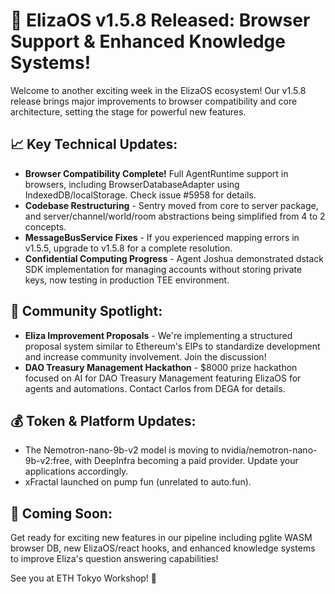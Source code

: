 # 🚀 ElizaOS v1.5.8 Released: Browser Support & Enhanced Knowledge Systems! 

Welcome to another exciting week in the ElizaOS ecosystem! Our v1.5.8 release brings major improvements to browser compatibility and core architecture, setting the stage for powerful new features.

## 📈 Key Technical Updates:
* **Browser Compatibility Complete!** Full AgentRuntime support in browsers, including BrowserDatabaseAdapter using IndexedDB/localStorage. Check issue #5958 for details.
* **Codebase Restructuring** - Sentry moved from core to server package, and server/channel/world/room abstractions being simplified from 4 to 2 concepts.
* **MessageBusService Fixes** - If you experienced mapping errors in v1.5.5, upgrade to v1.5.8 for a complete resolution.
* **Confidential Computing Progress** - Agent Joshua demonstrated dstack SDK implementation for managing accounts without storing private keys, now testing in production TEE environment.

## 👥 Community Spotlight:
* **Eliza Improvement Proposals** - We're implementing a structured proposal system similar to Ethereum's EIPs to standardize development and increase community involvement. Join the discussion!
* **DAO Treasury Management Hackathon** - $8000 prize hackathon focused on AI for DAO Treasury Management featuring ElizaOS for agents and automations. Contact Carlos from DEGA for details.

## 💰 Token & Platform Updates:
* The Nemotron-nano-9b-v2 model is moving to nvidia/nemotron-nano-9b-v2:free, with DeepInfra becoming a paid provider. Update your applications accordingly.
* xFractal launched on pump fun (unrelated to auto.fun).

## 🔮 Coming Soon:
Get ready for exciting new features in our pipeline including pglite WASM browser DB, new ElizaOS/react hooks, and enhanced knowledge systems to improve Eliza's question answering capabilities!

See you at ETH Tokyo Workshop! 🚀